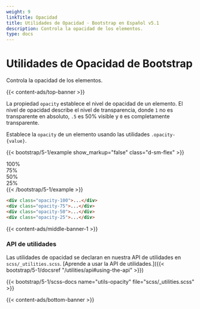 ```yaml
---
weight: 9
linkTitle: Opacidad
title: Utilidades de Opacidad · Bootstrap en Español v5.1
description: Controla la opacidad de los elementos.
type: docs
---
```


# Utilidades de Opacidad de Bootstrap

Controla la opacidad de los elementos.

{{< content-ads/top-banner >}}

La propiedad `opacity` establece el nivel de opacidad de un elemento. El nivel de opacidad describe el nivel de transparencia, donde `1` no es transparente en absoluto, `.5` es 50% visible y `0` es completamente transparente.

Establece la `opacity` de un elemento usando las utilidades `.opacity-{value}`.

{{< bootstrap/5-1/example show_markup="false" class="d-sm-flex" >}}
  <div class="opacity-100 p-3 m-2 bg-primary text-light fw-bold rounded">100%</div>
  <div class="opacity-75 p-3 m-2 bg-primary text-light fw-bold rounded">75%</div>
  <div class="opacity-50 p-3 m-2 bg-primary text-light fw-bold rounded">50%</div>
  <div class="opacity-25 p-3 m-2 bg-primary text-light fw-bold rounded">25%</div>
{{< /bootstrap/5-1/example >}}

```html
<div class="opacity-100">...</div>
<div class="opacity-75">...</div>
<div class="opacity-50">...</div>
<div class="opacity-25">...</div>
```

{{< content-ads/middle-banner-1 >}}

### API de utilidades

Las utilidades de opacidad se declaran en nuestra API de utilidades en `scss/_utilities.scss`. [Aprende a usar la API de utilidades.]({{< bootstrap/5-1/docsref "/utilities/api#using-the-api" >}})

{{< bootstrap/5-1/scss-docs name="utils-opacity" file="scss/_utilities.scss" >}}

{{< content-ads/bottom-banner >}}